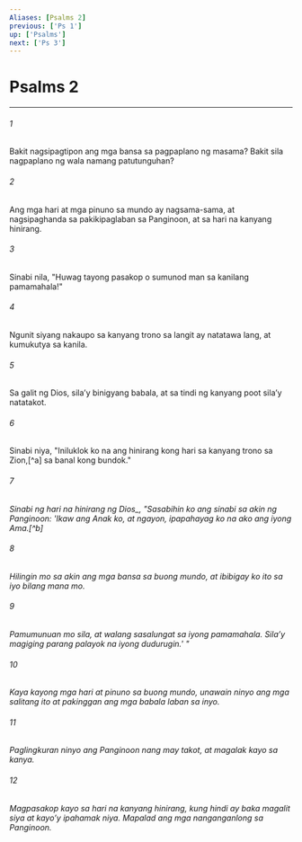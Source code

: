 ```yaml
---
Aliases: [Psalms 2]
previous: ['Ps 1']
up: ['Psalms']
next: ['Ps 3']
---
```

# Psalms 2

***






















###### 1 










Bakit nagsipagtipon ang mga bansa sa pagpaplano ng masama? Bakit sila nagpaplano ng wala namang patutunguhan? 





















###### 2 










Ang mga hari at mga pinuno sa mundo ay nagsama-sama, at nagsipaghanda sa pakikipaglaban sa Panginoon, at sa hari na kanyang hinirang. 





















###### 3 










Sinabi nila, "Huwag tayong pasakop o sumunod man sa kanilang pamamahala!" 





















###### 4 










Ngunit siyang nakaupo sa kanyang trono sa langit ay natatawa lang, at kumukutya sa kanila. 





















###### 5 










Sa galit ng Dios, silaʼy binigyang babala, at sa tindi ng kanyang poot silaʼy natatakot. 





















###### 6 










Sinabi niya, "Iniluklok ko na ang hinirang kong hari sa kanyang trono sa Zion,[^a] sa banal kong bundok." 





















###### 7 










<i class="trans-change">Sinabi ng hari na hinirang ng Dios_, "Sasabihin ko ang sinabi sa akin ng Panginoon: 'Ikaw ang Anak ko, at ngayon, ipapahayag ko na ako ang iyong Ama.[^b] 





















###### 8 










Hilingin mo sa akin ang mga bansa sa buong mundo, at ibibigay ko ito sa iyo bilang mana mo. 





















###### 9 










Pamumunuan mo sila, at walang sasalungat sa iyong pamamahala. Silaʼy magiging parang palayok na iyong dudurugin.' " 





















###### 10 










Kaya kayong mga hari at pinuno sa buong mundo, unawain ninyo ang mga salitang ito at pakinggan ang mga babala laban sa inyo. 





















###### 11 










Paglingkuran ninyo ang Panginoon nang may takot, at magalak kayo sa kanya. 





















###### 12 










Magpasakop kayo sa hari na kanyang hinirang, kung hindi ay baka magalit siya at kayoʼy ipahamak niya. Mapalad ang mga nanganganlong sa Panginoon.
